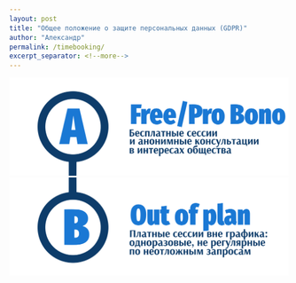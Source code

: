 ```yaml
---
layout: post
title: "Общее положение о защите персональных данных (GDPR)"
author: "Александр"
permalink: /timebooking/
excerpt_separator: <!--more-->
---
```


<a href="/method/">![Бронирование бесплатных сессий](/_img/A.svg)</a>
<a href="/result/">![Бронирование плантых сессий](/_img/B.svg)</a>

